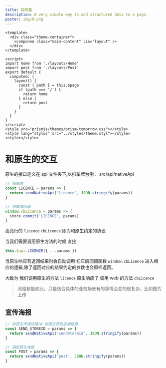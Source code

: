 ```yaml
---
title: 指导篇
description: A very simple way to add structured data to a page.
poster: img/9.png
---
```


<!-- more -->

```vue
<template>
  <div class="theme-container">
    <componen class="main-content" :is="layout" />
  </div>
</template>

<script>
import home from './layouts/Home'
import post from './layouts/Post'
export default {
  computed: {
    layout() {
      const { path } = this.$page
      if (path === '/') {
        return home
      } else {
        return post
      }
    }
  }
}
</script>
<style src="prismjs/themes/prism-tomorrow.css"></style>
<style lang="stylus" src="../styles/theme.styl"></style>
<style></style>
```

# 和原生的交互

原生的接口定义在 api 文件夹下,以扫车牌为例：
src/api/nativeApi

```js {3,7}
// 扫车牌
const LICENCE = params => {
  return sendNativeApi('licence', JSON.stringify(params))
}

// 扫车牌回调
window.cbLicence = params => {
  store.commit('LICENCE', params)
}
```

高亮行的 `licence` `cbLicence` 即为和原生约定的协议

当我们需要调用原生方法的时候 直接

```js
this.$api.LICENCE({ ...params })
```

当原生响应有返回结果时会自动调用 扫车牌回调函数 `window.cbLicence` 进入相应的逻辑,除了返回对应的结果约定的参数也会原样返回。

大致为 我们调用原生的方法 `licence` 原生响应了 调用 web 的方法 `cbLicence`

> 流程都是如此，只是结合具体的业务场景有的事情会变的很复杂，比如图片上传

## 宣传海报

```js
// 给原生传递店铺id 供原生获取店铺信息
const SEND_STOREID = params => {
  return sendNativeApi('sendStoreId', JSON.stringify(params))
}

// 调起原生海报
const POST = params => {
  return sendNativeApi('post', JSON.stringify(params))
}
```
